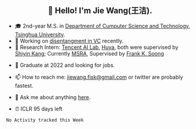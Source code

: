 <!-- ### Hi there 👋-->
<h2 align="center">👋 Hello! I'm Jie Wang(王洁).</h2>

<!--
**inconnu11/inconnu11** is a ✨ _special_ ✨ repository because its `README.md` (this file) appears on your GitHub profile.-->


- :mortar_board:  2nd-year M.S. in [Department of Cumputer Science and Technology](http://www.cs.tsinghua.edu.cn), [Tsinghua University](https://www.tsinghua.edu.cn).
- 🔭 Working on [disentangment in VC](https://arxiv.org/abs/2102.00184) recently.
- :briefcase: 
  Research Intern: [Tencent AI Lab](https://ai.tencent.com/ailab/zh/index), [Huya](http://ir.huya.com), both were supervised by [Shiyin Kang](https://scholar.google.com/citations?user=mnCHk8EAAAAJ&hl=en&oi=ao); 
 Currently [MSRA](https://www.microsoft.com/en-us/research/), Supervised by [Frank K. Soong](https://www.microsoft.com/en-us/research/people/frankkps/)

<!-- - :battery: Willing for pursuing PhD. 65% -->
- :satellite: Graduate at 2022 and looking for jobs.
- 📫 How to reach me: jiewang.fisk@gmail.com or twitter are probably fastest.
- 💬 Ask me about anything [here](https://github.com/inconnu11/inconnu11/issues).

- :alarm_clock:  ICLR 95 days left



<!--START_SECTION:waka-->
```text
No Activity tracked this Week
```
<!--END_SECTION:waka-->





